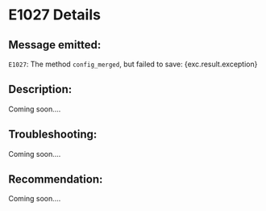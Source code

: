 # E1027 Details

## Message emitted:

`E1027`: The method `config_merged`, but failed to save: {exc.result.exception}

## Description:

Coming soon....

## Troubleshooting:

Coming soon....

## Recommendation:

Coming soon....